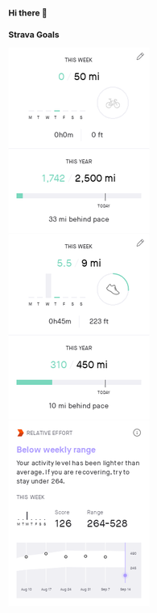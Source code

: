 ### Hi there 👋

### Strava Goals
![Strava Cycling Goals](./strava/strava-ride-goals-tab.png)
![Strava Running Goals](./strava/strava-run-goals-tab.png)
![Strava Relative Effort Goals](./strava/strava-relative-effort-goals-tab.png)


<!--
**myles2007/myles2007** is a ✨ _special_ ✨ repository because its `README.md` (this file) appears on your GitHub profile.

Here are some ideas to get you started:

- 🔭 I’m currently working on ...
- 🌱 I’m currently learning ...
- 👯 I’m looking to collaborate on ...
- 🤔 I’m looking for help with ...
- 💬 Ask me about ...
- 📫 How to reach me: ...
- 😄 Pronouns: ...
- ⚡ Fun fact: ...
-->
